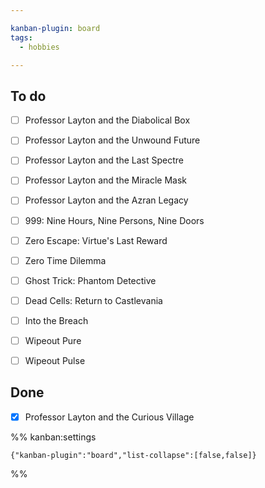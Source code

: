 ```yaml
---

kanban-plugin: board
tags:
  - hobbies

---
```


## To do

- [ ] Professor Layton and the Diabolical Box
- [ ] Professor Layton and the Unwound Future
- [ ] Professor Layton and the Last Spectre
- [ ] Professor Layton and the Miracle Mask
- [ ] Professor Layton and the Azran Legacy
- [ ] 999: Nine Hours, Nine Persons, Nine Doors
- [ ] Zero Escape: Virtue's Last Reward
- [ ] Zero Time Dilemma
- [ ] Ghost Trick: Phantom Detective
- [ ] Dead Cells: Return to Castlevania
- [ ] Into the Breach
- [ ] Wipeout Pure
- [ ] Wipeout Pulse


## Done

- [x] Professor Layton and the Curious Village




%% kanban:settings
```
{"kanban-plugin":"board","list-collapse":[false,false]}
```
%%